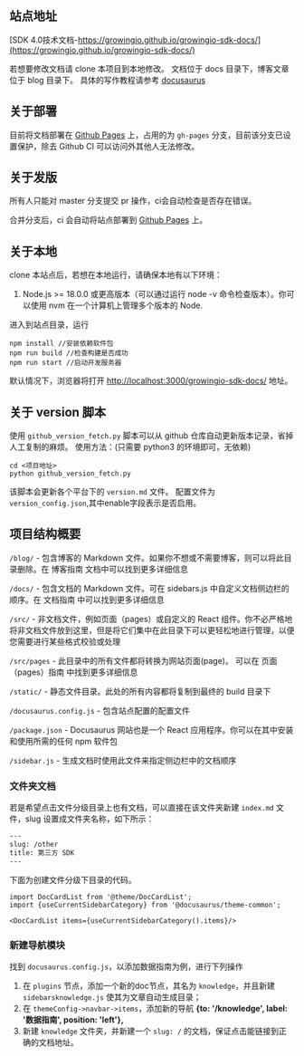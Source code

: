 
## 站点地址

[SDK 4.0技术文档-https://growingio.github.io/growingio-sdk-docs/](https://growingio.github.io/growingio-sdk-docs/)

若想要修改文档请 clone 本项目到本地修改。 文档位于 docs 目录下，博客文章位于 blog 目录下。
具体的写作教程请参考 [docusaurus](https://www.docusaurus.cn/docs/)

## 关于部署

目前将文档部署在 [Github Pages](https://growingio.github.io/growingio-sdk-docs/) 上，占用的为 `gh-pages` 分支，目前该分支已设置保护，除去 Github CI 可以访问外其他人无法修改。

## 关于发版

所有人只能对 master 分支提交 pr 操作，ci会自动检查是否存在错误。

合并分支后，ci 会自动将站点部署到 [Github Pages](https://growingio.github.io/growingio-sdk-docs/) 上。

## 关于本地

clone 本站点后，若想在本地运行，请确保本地有以下环境：

1. Node.js >= 18.0.0 或更高版本（可以通过运行 node -v 命令检查版本）。你可以使用 nvm 在一个计算机上管理多个版本的 Node.

进入到站点目录，运行

```nodejs
npm install //安装依赖软件包
npm run build //检查构建是否成功
npm run start //启动开发服务器
```

默认情况下，浏览器将打开 <http://localhost:3000/growingio-sdk-docs/> 地址。

## 关于 version 脚本

使用 `github_version_fetch.py` 脚本可以从 github 仓库自动更新版本记录，省掉人工复制的麻烦。
使用方法：(只需要 python3 的环境即可，无依赖)

```shell
cd <项目地址>
python github_version_fetch.py
```

该脚本会更新各个平台下的 `version.md` 文件。
配置文件为 `version_config.json`,其中enable字段表示是否启用。

## 项目结构概要

`/blog/` - 包含博客的 Markdown 文件。如果你不想或不需要博客，则可以将此目录删除。在 博客指南 文档中可以找到更多详细信息

`/docs/` - 包含文档的 Markdown 文件。可在 sidebars.js 中自定义文档侧边栏的顺序。在 文档指南 中可以找到更多详细信息

`/src/` - 非文档文件，例如页面（pages）或自定义的 React 组件。你不必严格地将非文档文件放到这里，但是将它们集中在此目录下可以更轻松地进行管理，以便您需要进行某些格式校验或处理

`/src/pages` - 此目录中的所有文件都将转换为网站页面(page)。 可以在 页面（pages）指南 中找到更多详细信息

`/static/` - 静态文件目录。此处的所有内容都将复制到最终的 build 目录下

`/docusaurus.config.js` - 包含站点配置的配置文件

`/package.json` - Docusaurus 网站也是一个 React 应用程序。你可以在其中安装和使用所需的任何 npm 软件包

`/sidebar.js` - 生成文档时使用此文件来指定侧边栏中的文档顺序

### 文件夹文档

若是希望点击文件分级目录上也有文档，可以直接在该文件夹新建 `index.md` 文件，slug 设置成文件夹名称，如下所示：

```txt
---
slug: /other
title: 第三方 SDK
---

```

下面为创建文件分级下目录的代码。

```mdx-code-block
import DocCardList from '@theme/DocCardList';
import {useCurrentSidebarCategory} from '@docusaurus/theme-common';

<DocCardList items={useCurrentSidebarCategory().items}/>
```

### 新建导航模块

找到 `docusaurus.config.js`，以添加数据指南为例，进行下列操作

1. 在 `plugins` 节点，添加一个新的doc节点，其名为 `knowledge`，并且新建 `sidebarsknowledge.js` 使其为文章自动生成目录；
2. 在 `themeConfig->navbar->items`，添加新的导航 **{to: '/knowledge', label: '数据指南', position: 'left'},**
3. 新建 `knowledge` 文件夹，并新建一个 `slug: /` 的文档，保证点击能链接到正确的文档地址。

